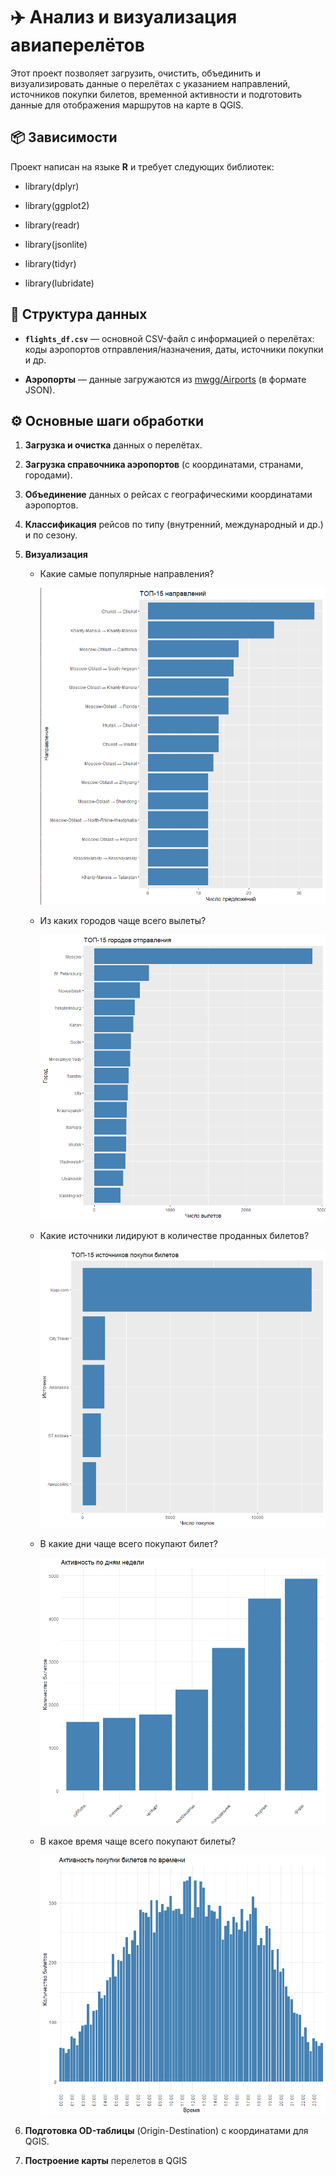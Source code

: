 # ✈️ Анализ и визуализация авиаперелётов

Этот проект позволяет загрузить, очистить, объединить и визуализировать данные о перелётах с указанием направлений, источников покупки билетов, временной активности и подготовить данные для отображения маршрутов на карте в QGIS.

## 📦 Зависимости

Проект написан на языке **R** и требует следующих библиотек:

-   library(dplyr)

-   library(ggplot2)

-   library(readr)

-   library(jsonlite)

-   library(tidyr)

-   library(lubridate)

## 📁 Структура данных

-   **`flights_df.csv`** — основной CSV-файл с информацией о перелётах: коды аэропортов отправления/назначения, даты, источники покупки и др.

-   **Аэропорты** — данные загружаются из [mwgg/Airports](https://github.com/mwgg/Airports) (в формате JSON).

## ⚙️ Основные шаги обработки

1.  **Загрузка и очистка** данных о перелётах.

2.  **Загрузка справочника аэропортов** (с координатами, странами, городами).

3.  **Объединение** данных о рейсах с географическими координатами аэропортов.

4.  **Классификация** рейсов по типу (внутренний, международный и др.) и по сезону.

5.  **Визуализация**

    -   Какие самые популярные направления?

        ![](images/2025-07-25_222612.png)

    -   Из каких городов чаще всего вылеты?

        ![](images/2025-07-25_222757.png)

    -   Какие источники лидируют в количестве проданных билетов?

        ![](images/2025-07-25_222856.png)

    -   В какие дни чаще всего покупают билет?

        ![](images/2025-07-25_222931.png)

    -   В какое время чаще всего покупают билеты?

        ![](images/2025-07-25_224518.png)

6.  **Подготовка OD-таблицы** (Origin-Destination) с координатами для QGIS.

7.  **Построение карты** перелетов в QGIS
